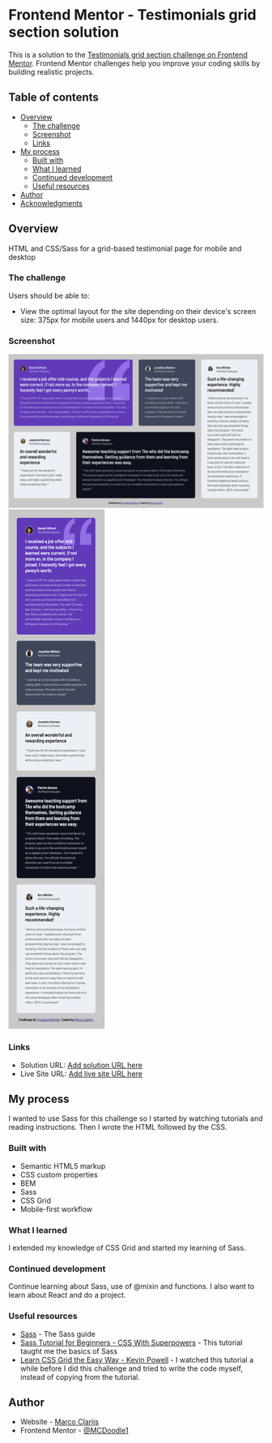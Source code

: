 # Frontend Mentor - Testimonials grid section solution

This is a solution to the [Testimonials grid section challenge on Frontend Mentor](https://www.frontendmentor.io/challenges/testimonials-grid-section-Nnw6J7Un7). Frontend Mentor challenges help you improve your coding skills by building realistic projects. 

## Table of contents

- [Overview](#overview)
  - [The challenge](#the-challenge)
  - [Screenshot](#screenshot)
  - [Links](#links)
- [My process](#my-process)
  - [Built with](#built-with)
  - [What I learned](#what-i-learned)
  - [Continued development](#continued-development)
  - [Useful resources](#useful-resources)
- [Author](#author)
- [Acknowledgments](#acknowledgments)


## Overview

HTML and CSS/Sass for a grid-based testimonial page for mobile and desktop

### The challenge

Users should be able to:

- View the optimal layout for the site depending on their device's screen size: 375px for mobile users and 1440px for desktop users.

### Screenshot

![Desktop](./images/Printscreen%20Desktop.png)
![Mobile](./images/Printscreen%20Mobile.png)


### Links

- Solution URL: [Add solution URL here](https://your-solution-url.com)
- Live Site URL: [Add live site URL here](https://your-live-site-url.com)

## My process

I wanted to use Sass for this challenge so I started by watching tutorials and reading instructions. Then I wrote the HTML followed by the CSS.

### Built with

- Semantic HTML5 markup
- CSS custom properties
- BEM
- Sass
- CSS Grid
- Mobile-first workflow


### What I learned

I extended my knowledge of CSS Grid and started my learning of Sass.


### Continued development

Continue learning about Sass, use of @mixin and functions. I also want to learn about React and do a project.


### Useful resources

- [Sass](https://sass-lang.com/guide) - The Sass guide
- [Sass Tutorial for Beginners - CSS With Superpowers](https://www.youtube.com/watch?v=_a5j7KoflTs&t=2967s) - This tutorial taught me the basics of Sass
- [Learn CSS Grid the Easy Way - Kevin Powell](https://www.youtube.com/watch?v=rg7Fvvl3taU&t=174s) - I watched this tutorial a while before I did this challenge and tried to write the code myself, instead of copying from the tutorial.


## Author

- Website - [Marco Clarijs](https://github.com/MCDoodle1)
- Frontend Mentor - [@MCDoodle1](https://www.frontendmentor.io/profile/MCDoodle1)
